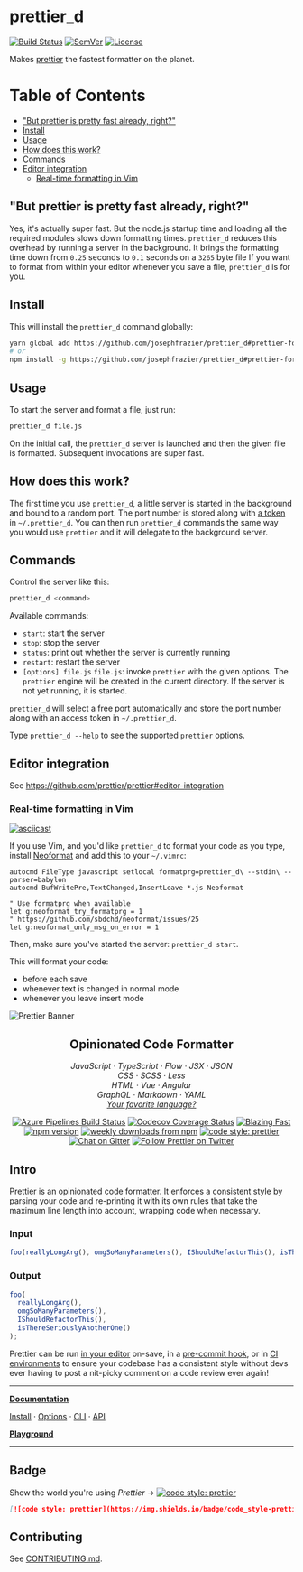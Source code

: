 # prettier\_d

[![Build Status](https://travis-ci.org/josephfrazier/prettier_d.svg?branch=master)](https://travis-ci.org/josephfrazier/prettier_d)
[![SemVer]](http://semver.org)
[![License]](https://github.com/josephfrazier/prettier\_d.js/blob/master/LICENSE)

Makes [prettier] the fastest formatter on the planet.

Table of Contents
=================

* ["But prettier is pretty fast already, right?"](#but-prettier-is-pretty-fast-already-right)
* [Install](#install)
* [Usage](#usage)
* [How does this work?](#how-does-this-work)
* [Commands](#commands)
* [Editor integration](#editor-integration)
   * [Real-time formatting in Vim](#real-time-formatting-in-vim)

## "But prettier is pretty fast already, right?"

Yes, it's actually super fast. But the node.js startup time and loading all the
required modules slows down formatting times. `prettier_d` reduces this
overhead by running a server in the background. It brings the formatting time
down from `0.25` seconds to `0.1` seconds on a `3265` byte file
If you want to format from within your editor whenever you save a file, `prettier_d` is for you.

## Install

This will install the `prettier_d` command globally:

```bash
yarn global add https://github.com/josephfrazier/prettier_d#prettier-fork
# or
npm install -g https://github.com/josephfrazier/prettier_d#prettier-fork
```

## Usage

To start the server and format a file, just run:

```bash
prettier_d file.js
```

On the initial call, the `prettier_d` server is launched and then the given file
is formatted. Subsequent invocations are super fast.

## How does this work?

The first time you use `prettier_d`, a little server is started in the background
and bound to a random port. The port number is stored along with [a
token][change401] in `~/.prettier_d`. You can then run `prettier_d` commands the
same way you would use `prettier` and it will delegate to the background server.

## Commands

Control the server like this:

```bash
prettier_d <command>
```

Available commands:

- `start`: start the server
- `stop`: stop the server
- `status`: print out whether the server is currently running
- `restart`: restart the server
- `[options] file.js` `file.js`: invoke `prettier` with the given options.
  The `prettier` engine will be created in the current directory. If the server
  is not yet running, it is started.

`prettier_d` will select a free port automatically and store the port number
along with an access token in `~/.prettier_d`.

Type `prettier_d --help` to see the supported `prettier` options.

## Editor integration

See https://github.com/prettier/prettier#editor-integration

### Real-time formatting in Vim

[![asciicast](https://asciinema.org/a/bxk97niktazw18090o9thah06.png)](https://asciinema.org/a/bxk97niktazw18090o9thah06)

If you use Vim, and you'd like `prettier_d` to format your code as you type, install [Neoformat] and add this to your `~/.vimrc`:

```vim
autocmd FileType javascript setlocal formatprg=prettier_d\ --stdin\ --parser=babylon
autocmd BufWritePre,TextChanged,InsertLeave *.js Neoformat

" Use formatprg when available
let g:neoformat_try_formatprg = 1
" https://github.com/sbdchd/neoformat/issues/25
let g:neoformat_only_msg_on_error = 1
```

Then, make sure you've started the server: `prettier_d start`.

This will format your code:

* before each save
* whenever text is changed in normal mode
* whenever you leave insert mode

[Neoformat]: https://github.com/sbdchd/neoformat
[SemVer]: http://img.shields.io/:semver-%E2%9C%93-brightgreen.svg
[License]: http://img.shields.io/npm/l/prettier_d.svg
[prettier]: https://github.com/prettier/prettier
[change401]: https://github.com/josephfrazier/prettier_d/blob/master/CHANGES.md#401

![Prettier Banner](https://raw.githubusercontent.com/prettier/prettier-logo/master/images/prettier-banner-light.png)

<h2 align="center">Opinionated Code Formatter</h2>

<p align="center">
  <em>
    JavaScript
    · TypeScript
    · Flow
    · JSX
    · JSON
  </em>
  <br />
  <em>
    CSS
    · SCSS
    · Less
  </em>
  <br />
  <em>
    HTML
    · Vue
    · Angular
  </em>
  <br />
  <em>
    GraphQL
    · Markdown
    · YAML
  </em>
  <br />
  <em>
    <a href="https://prettier.io/docs/en/plugins.html">
      Your favorite language?
    </a>
  </em>
</p>

<p align="center">
  <a href="https://dev.azure.com/prettier/prettier/_build/latest?definitionId=5">
    <img alt="Azure Pipelines Build Status" src="https://img.shields.io/azure-devops/build/prettier/79013671-677c-4846-a6d8-3050d40e21c0/5.svg?style=flat-square&label=build&branchName=master"></a>
  <a href="https://codecov.io/gh/prettier/prettier">
    <img alt="Codecov Coverage Status" src="https://img.shields.io/codecov/c/github/prettier/prettier.svg?style=flat-square"></a>
  <a href="https://twitter.com/acdlite/status/974390255393505280">
    <img alt="Blazing Fast" src="https://img.shields.io/badge/speed-blazing%20%F0%9F%94%A5-brightgreen.svg?style=flat-square"></a>
  <br/>
  <a href="https://www.npmjs.com/package/prettier">
    <img alt="npm version" src="https://img.shields.io/npm/v/prettier.svg?style=flat-square"></a>
  <a href="https://www.npmjs.com/package/prettier">
    <img alt="weekly downloads from npm" src="https://img.shields.io/npm/dw/prettier.svg?style=flat-square"></a>
  <a href="#badge">
    <img alt="code style: prettier" src="https://img.shields.io/badge/code_style-prettier-ff69b4.svg?style=flat-square"></a>
  <a href="https://gitter.im/jlongster/prettier">
    <img alt="Chat on Gitter" src="https://img.shields.io/gitter/room/jlongster/prettier.svg?style=flat-square"></a>
  <a href="https://twitter.com/PrettierCode">
    <img alt="Follow Prettier on Twitter" src="https://img.shields.io/twitter/follow/prettiercode.svg?label=follow+prettier&style=flat-square"></a>
</p>

## Intro

Prettier is an opinionated code formatter. It enforces a consistent style by parsing your code and re-printing it with its own rules that take the maximum line length into account, wrapping code when necessary.

### Input

<!-- prettier-ignore -->
```js
foo(reallyLongArg(), omgSoManyParameters(), IShouldRefactorThis(), isThereSeriouslyAnotherOne());
```

### Output

```js
foo(
  reallyLongArg(),
  omgSoManyParameters(),
  IShouldRefactorThis(),
  isThereSeriouslyAnotherOne()
);
```

Prettier can be run [in your editor](http://prettier.io/docs/en/editors.html) on-save, in a [pre-commit hook](https://prettier.io/docs/en/precommit.html), or in [CI environments](https://prettier.io/docs/en/cli.html#list-different) to ensure your codebase has a consistent style without devs ever having to post a nit-picky comment on a code review ever again!

---

**[Documentation](https://prettier.io/docs/en/)**

<!-- prettier-ignore -->
[Install](https://prettier.io/docs/en/install.html) ·
[Options](https://prettier.io/docs/en/options.html) ·
[CLI](https://prettier.io/docs/en/cli.html) ·
[API](https://prettier.io/docs/en/api.html)

**[Playground](https://prettier.io/playground/)**

---

## Badge

Show the world you're using _Prettier_ → [![code style: prettier](https://img.shields.io/badge/code_style-prettier-ff69b4.svg?style=flat-square)](https://github.com/prettier/prettier)

```md
[![code style: prettier](https://img.shields.io/badge/code_style-prettier-ff69b4.svg?style=flat-square)](https://github.com/prettier/prettier)
```

## Contributing

See [CONTRIBUTING.md](CONTRIBUTING.md).
